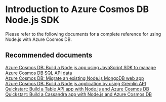 <properties
	pageTitle="Azure Cosmos DB Node.js SDK"
	description="Azure Cosmos DB Node.js SDK"
	service="microsoft.documentdb"
	resource="databaseAccounts"
	authors="balaks"
	displayOrder="305"
	selfHelpType="resource"
	supportTopicIds="32597534"
	resourceTags=""
	productPesIds="15585"
	cloudEnvironments="public"
/>

# Introduction to Azure Cosmos DB Node.js SDK

Please refer to the following documents for a complete reference for using Node.js with Azure Cosmos DB.

## **Recommended documents**

[Azure Cosmos DB: Build a Node.js app using JavaScript SDK to manage Azure Cosmos DB SQL API data](https://docs.microsoft.com/azure/cosmos-db/create-sql-api-nodejs)<br>
[Azure Cosmos DB: Migrate an existing Node.js MongoDB web app](https://docs.microsoft.com/azure/cosmos-db/create-mongodb-nodejs)<br>
[Azure Cosmos DB: Build a Node.js application by using Gremlin API](https://docs.microsoft.com/azure/cosmos-db/create-graph-nodejs)<br>
[Quickstart: Build a Table API app with Node.js and Azure Cosmos DB](https://docs.microsoft.com/azure/cosmos-db/create-table-nodejs)<br>
[Quickstart: Build a Cassandra app with Node.js and Azure Cosmos DB](https://docs.microsoft.com/azure/cosmos-db/create-cassandra-nodejs)
